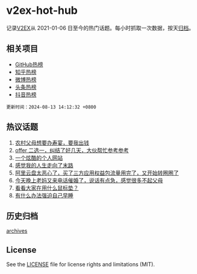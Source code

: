 # v2ex-hot-hub

 记录[V2EX](https://www.v2ex.com/)从 2021-01-06 日至今的热门话题。每小时抓取一次数据，按天[归档](archives)。
 
 ## 相关项目

- [GitHub热榜](https://github.com/lonnyzhang423/github-hot-hub)
- [知乎热榜](https://github.com/lonnyzhang423/zhihu-hot-hub)
- [微博热榜](https://github.com/lonnyzhang423/weibo-hot-hub)
- [头条热榜](https://github.com/lonnyzhang423/toutiao-hot-hub)
- [抖音热榜](https://github.com/lonnyzhang423/douyin-hot-hub)


 `更新时间：2024-08-13 14:12:32 +0800`

## 热议话题

1. [农村父母想要办寿宴，要我出钱](https://www.v2ex.com/t/1064444)
1. [offer 二选一，纠结了好几天，大伙帮忙参考参考](https://www.v2ex.com/t/1064526)
1. [一个炫酷的个人网站](https://www.v2ex.com/t/1064448)
1. [感觉我的人生走向了末路](https://www.v2ex.com/t/1064411)
1. [阿里云盘太恶心了，买了三方应用权益包流量用完了，又开始转圈圈了](https://www.v2ex.com/t/1064474)
1. [今天晚上老妈又来电话催婚了，说话有点急，感觉很多不起父母](https://www.v2ex.com/t/1064462)
1. [看看大家在用什么鼠标垫？](https://www.v2ex.com/t/1064370)
1. [有什么办法强迫自己早睡](https://www.v2ex.com/t/1064527)

## 历史归档

[archives](archives)

## License

See the [LICENSE](LICENSE) file for license rights and limitations (MIT).
